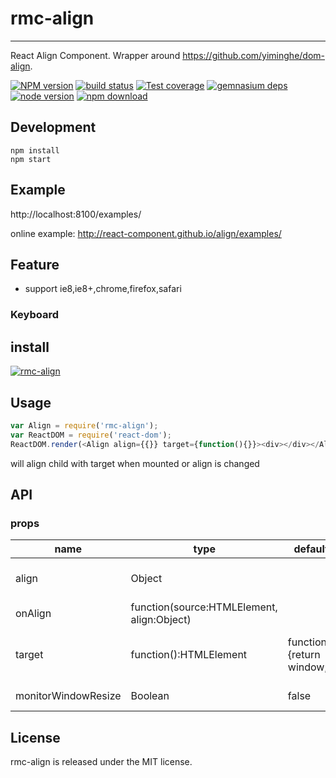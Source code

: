 # rmc-align
---

React Align Component. Wrapper around https://github.com/yiminghe/dom-align.

[![NPM version][npm-image]][npm-url]
[![build status][travis-image]][travis-url]
[![Test coverage][coveralls-image]][coveralls-url]
[![gemnasium deps][gemnasium-image]][gemnasium-url]
[![node version][node-image]][node-url]
[![npm download][download-image]][download-url]

[npm-image]: http://img.shields.io/npm/v/rmc-align.svg?style=flat-square
[npm-url]: http://npmjs.org/package/rmc-align
[travis-image]: https://img.shields.io/travis/react-component/m-align.svg?style=flat-square
[travis-url]: https://travis-ci.org/react-component/m-align
[coveralls-image]: https://img.shields.io/coveralls/react-component/m-align.svg?style=flat-square
[coveralls-url]: https://coveralls.io/r/react-component/m-align?branch=master
[gemnasium-image]: http://img.shields.io/gemnasium/react-component/m-align.svg?style=flat-square
[gemnasium-url]: https://gemnasium.com/react-component/m-align
[node-image]: https://img.shields.io/badge/node.js-%3E=_0.10-green.svg?style=flat-square
[node-url]: http://nodejs.org/download/
[download-image]: https://img.shields.io/npm/dm/rmc-align.svg?style=flat-square
[download-url]: https://npmjs.org/package/rmc-align


## Development

```
npm install
npm start
```

## Example

http://localhost:8100/examples/

online example: http://react-component.github.io/align/examples/


## Feature

* support ie8,ie8+,chrome,firefox,safari

### Keyboard



## install

[![rmc-align](https://nodei.co/npm/rmc-align.png)](https://npmjs.org/package/rmc-align)

## Usage

```js
var Align = require('rmc-align');
var ReactDOM = require('react-dom');
ReactDOM.render(<Align align={{}} target={function(){}}><div></div></Align>, container);
```

will align child with target when mounted or align is changed

## API

### props

<table class="table table-bordered table-striped">
    <thead>
    <tr>
        <th style="width: 100px;">name</th>
        <th style="width: 50px;">type</th>
        <th style="width: 50px;">default</th>
        <th>description</th>
    </tr>
    </thead>
    <tbody>
        <tr>
          <td>align</td>
          <td>Object</td>
          <td></td>
          <td>same with alignConfig from https://github.com/yiminghe/dom-align</td>
        </tr>
        <tr>
          <td>onAlign</td>
          <td>function(source:HTMLElement, align:Object)</td>
          <td></td>
          <td>called when align</td>
        </tr>
        <tr>
          <td>target</td>
          <td>function():HTMLElement</td>
          <td>function(){return window;}</td>
          <td>a function which returned value is used for target from https://github.com/yiminghe/dom-align</td>
        </tr>
        <tr>
          <td>monitorWindowResize</td>
          <td>Boolean</td>
          <td>false</td>
          <td>whether realign when window is resized</td>
        </tr>
    </tbody>
</table>


## License

rmc-align is released under the MIT license.
